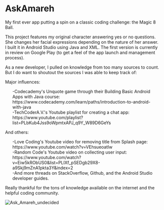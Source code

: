 # AskAmareh
My first ever app putting a spin on a classic coding challenge: the Magic 8 Ball. 

<p>This project features my original character answering yes or no questions. She changes her facial expressions depending on the nature of her answer. I built it in Android Studio using Java and XML. The first version is currently in review on Google Play (to get a feel of the app launch and management process).<br>
</p>

<p>As a new developer, I pulled on knowledge from too many sources to count. But I do want to shoutout the sources I was able to keep track of:</p>

<p>Major influences:<br>
<ul>
  -Codecademy's Unquote game through their Building Basic Android Apps with Java course: https://www.codecademy.com/learn/paths/introduction-to-android-with-java<br>
  -TechCoderA.V.'s Youtube playlist for creating a chat app: https://www.youtube.com/playlist?list=PLbKub4Jss9oWpmtxAPJ_q9Y_W89D6GeYs</ul></p>

<p>And others:
<ul>
  -Love Coding's Youtube video for removing title from Splash page: https://www.youtube.com/watch?v=VEhsueoatIw <br>
  -Random Code's Youtube video on collecting user input: https://www.youtube.com/watch?v=Eiw5kRObUS0&list=PLlXf_pSEDgb29X8-a9Skj9mZnA1pkta3Y&index=2 <br>
  -And more threads on StackOverflow, Github, and the Android Studio developer guides.</ul></p>

<p>Really thankful for the tons of knowledge available on the internet and the helpful coding community.</p>

![Ask_Amareh_undecided](https://github.com/ariweather/AskAmareh/assets/112807046/863fcfb3-17af-490c-9c22-7acd55b26e32)
